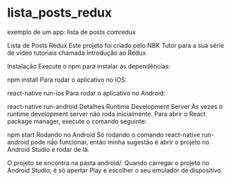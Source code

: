 # lista_posts_redux
exemplo de um app: lista de posts comredux


Lista de Posts Redux
Este projeto foi criado pelo NBK Tutor para a sua série de vídeo tutoriais chamada Introdução ao Redux.

Instalação
Execute o npm para instalar as dependências:

npm install
Para rodar o aplicativo no iOS:

react-native run-ios
Para rodar o aplicativo no Android:

react-native run-android
Detalhes
Runtime Development Server
Às vezes o runtime development server não roda inicialmente. Para abrir o React package manager, execute o comando seguinte:

npm start
Rodando no Android
Só rodando o comando react-native run-android pode não funcionar, então minha sugestão é abrir o projeto no Android Studio e rodar de lá.

O projeto se encontra na pasta android/. Quando carregar o projeto no Android Studio, é só apertar Play e escolher o seu emulador de dispositivo.



